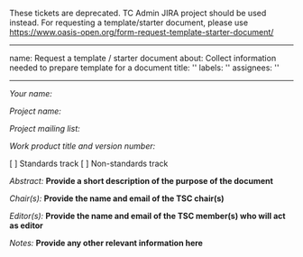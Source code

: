 These tickets are deprecated. TC Admin JIRA project should be used instead. For requesting a template/starter document, please use https://www.oasis-open.org/form-request-template-starter-document/

---
name: Request a template / starter document
about: Collect information needed to prepare template for a document
title: ''
labels: ''
assignees: ''

---

*Your name:*

*Project name:*

*Project mailing list:*

*Work product title and version number:* 

[ ] Standards track
[ ] Non-standards track 

*Abstract:* __Provide a short description of the purpose of the document__

*Chair(s):*  __Provide the name and email of the TSC chair(s)__

*Editor(s):* __Provide the name and email of the TSC member(s) who will act as editor__

*Notes:*  __Provide any other relevant information here__
